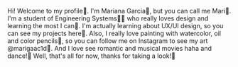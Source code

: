 Hi! Welcome to my profile💖. I'm Mariana Garcia🙋, but you can call me Mari🦋.
I'm a student of Engineering Systems👩‍💻 who really loves design and learning the most I can🌼.
I'm actually learning about UX/UI design, so you can see my projects here💐. 
Also, I really love painting with watercolor, oil and color pencils🎨, so you can follow me on Instagram to see my art @marigaac1d🥰. 
And I love see romantic and musical movies haha and dance!💃 
Well, that's all for now, thanks for taking a look!🌻
